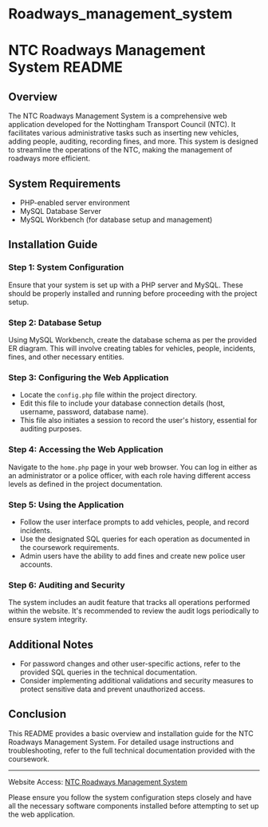 # Roadways_management_system

# NTC Roadways Management System README

## Overview
The NTC Roadways Management System is a comprehensive web application developed for the Nottingham Transport Council (NTC). It facilitates various administrative tasks such as inserting new vehicles, adding people, auditing, recording fines, and more. This system is designed to streamline the operations of the NTC, making the management of roadways more efficient.

## System Requirements
- PHP-enabled server environment
- MySQL Database Server
- MySQL Workbench (for database setup and management)

## Installation Guide

### Step 1: System Configuration
Ensure that your system is set up with a PHP server and MySQL. These should be properly installed and running before proceeding with the project setup.

### Step 2: Database Setup
Using MySQL Workbench, create the database schema as per the provided ER diagram. This will involve creating tables for vehicles, people, incidents, fines, and other necessary entities.

### Step 3: Configuring the Web Application
- Locate the `config.php` file within the project directory.
- Edit this file to include your database connection details (host, username, password, database name).
- This file also initiates a session to record the user's history, essential for auditing purposes.

### Step 4: Accessing the Web Application
Navigate to the `home.php` page in your web browser. You can log in either as an administrator or a police officer, with each role having different access levels as defined in the project documentation.

### Step 5: Using the Application
- Follow the user interface prompts to add vehicles, people, and record incidents.
- Use the designated SQL queries for each operation as documented in the coursework requirements.
- Admin users have the ability to add fines and create new police user accounts.

### Step 6: Auditing and Security
The system includes an audit feature that tracks all operations performed within the website. It's recommended to review the audit logs periodically to ensure system integrity.

## Additional Notes
- For password changes and other user-specific actions, refer to the provided SQL queries in the technical documentation.
- Consider implementing additional validations and security measures to protect sensitive data and prevent unauthorized access.

## Conclusion
This README provides a basic overview and installation guide for the NTC Roadways Management System. For detailed usage instructions and troubleshooting, refer to the full technical documentation provided with the coursework.

---

Website Access: [NTC Roadways Management System](http://mersey.cs.nott.ac.uk/~psxas24/DIS-COMP4039-CW2-psxas24-20478461/psxas24-20478461_InstallationFiles/user_page.html)

Please ensure you follow the system configuration steps closely and have all the necessary software components installed before attempting to set up the web application.
